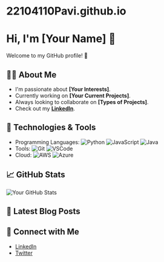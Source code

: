 # 22104110Pavi.github.io
# Hi, I'm [Your Name] 👋

Welcome to my GitHub profile! 🚀

## 👨‍💻 About Me
- I'm passionate about **[Your Interests]**.
- Currently working on **[Your Current Projects]**.
- Always looking to collaborate on **[Types of Projects]**.
- Check out my **[LinkedIn](https://www.linkedin.com/in/your-linkedin-profile)**.

## 🔧 Technologies & Tools
- Programming Languages: ![Python](https://img.shields.io/badge/-Python-3776AB?style=flat&logo=python&logoColor=white) ![JavaScript](https://img.shields.io/badge/-JavaScript-F7DF1E?style=flat&logo=javascript&logoColor=black) ![Java](https://img.shields.io/badge/-Java-007396?style=flat&logo=java&logoColor=white)
- Tools: ![Git](https://img.shields.io/badge/-Git-F05032?style=flat&logo=git&logoColor=white) ![VSCode](https://img.shields.io/badge/-VSCode-0078D4?style=flat&logo=visualstudiocode&logoColor=white)
- Cloud: ![AWS](https://img.shields.io/badge/-AWS-232F3E?style=flat&logo=amazonaws&logoColor=white) ![Azure](https://img.shields.io/badge/-Azure-0089D6?style=flat&logo=microsoftazure&logoColor=white)

## 📈 GitHub Stats
![Your GitHub Stats](https://github-readme-stats.vercel.app/api?username=your-username&show_icons=true&hide_title=true)

## 📣 Latest Blog Posts
<!-- BLOG-POST-LIST:START -->
<!-- BLOG-POST-LIST:END -->

## 💬 Connect with Me
- [LinkedIn](https://www.linkedin.com/in/your-linkedin-profile)
- [Twitter](https://twitter.com/your-twitter-profile)
